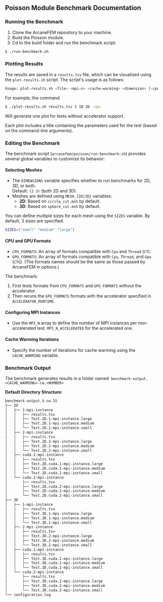 ## Poisson Module Benchmark Documentation

### Running the Benchmark

1.  Clone the ArcaneFEM repository to your machine.
2.  Build the Poisson module.
3.  Cd to the build folder and run the benchmark script:
```bash
$ ./run-benchmark.sh
```

### Plotting Results

The results are saved in a `results.tsv` file, which can be visualized using the `plot-results.sh` script. The script's usage is as follows:
```bash
Usage: plot-results.sh <file> <mpi-n> <cache-warming> <dimension> [-cpu | -gpu]
```
For example, the command
```bash
$ ./plot-results.sh results.tsv 1 10 2D -cpu
```
Will generate one plot for tests without accelerator support.

Each plot includes a title containing the parameters used for the test (based on the command-line arguments).

### Editing the Benchmark

The benchmark script (`arcanefem/poisson/run-benchmark.sh`) provides several global variables to customize its behavior:

#### Selecting Meshes

-   The `DIMENSIONS` variable specifies whether to run benchmarks for 2D, 3D, or both.  
    Default: `(2 3)` (both 2D and 3D).
-   Meshes are defined using `MESH_{2D|3D}` variables:
    -   **2D**: Based on `circle_cut.msh` by default.
    -   **3D**: Based on `sphere_cut.msh` by default.

You can define multiple sizes for each mesh using the `SIZES` variable. By default, 3 sizes are specified.
```bash
SIZES=("small" "medium" "large")
```

#### CPU and GPU Formats

-   `CPU_FORMATS`: An array of formats compatible with `Cpu` and `Thread` (`CT`).
-   `GPU_FORMATS`: An array of formats compatible with `Cpu`, `Thread`, and `Gpu` (`CTG`).
(The formats names should be the same as those passed by ArcaneFEM in options.)
 
The benchmark:

1.  First tests formats from `CPU_FORMATS` and `GPU_FORMATS` without the accelerator.
2.  Then reruns the `GPU_FORMATS` formats with the accelerator specified in `ACCELERATOR_RUNTIME`.

#### Configuring MPI Instances

-   Use the `MPI_N` array to define the number of MPI instances per non-accelerated test. `MPI_N_ACCELERATED` for the accelerated one.

#### Cache Warming Iterations

-   Specify the number of iterations for cache warming using the `CACHE_WARMING` variable.

### Benchmark Output

The benchmark generates results in a folder named: `benchmark-output.<CACHE_WARMING>-cw.<NUMBER>`

**Default Directory Structure:**
```bash
benchmark-output.5-cw.15
├── 2D
│   ├── 1-mpi-instance
│   │   ├── results.tsv
│   │   ├── Test.2D.1-mpi-instance.large
│   │   ├── Test.2D.1-mpi-instance.medium
│   │   └── Test.2D.1-mpi-instance.small
│   ├── 2-mpi-instance
│   │   ├── results.tsv
│   │   ├── Test.2D.2-mpi-instance.large
│   │   ├── Test.2D.2-mpi-instance.medium
│   │   └── Test.2D.2-mpi-instance.small
│   ├── cuda.1-mpi-instance
│   │   ├── results.tsv
│   │   ├── Test.2D.cuda.1-mpi-instance.large
│   │   ├── Test.2D.cuda.1-mpi-instance.medium
│   │   └── Test.2D.cuda.1-mpi-instance.small
│   └── cuda.2-mpi-instance
│       ├── results.tsv
│       ├── Test.2D.cuda.2-mpi-instance.large
│       ├── Test.2D.cuda.2-mpi-instance.medium
│       └── Test.2D.cuda.2-mpi-instance.small
├── 3D
│   ├── 1-mpi-instance
│   │   ├── results.tsv
│   │   ├── Test.3D.1-mpi-instance.large
│   │   ├── Test.3D.1-mpi-instance.medium
│   │   └── Test.3D.1-mpi-instance.small
│   ├── 2-mpi-instance
│   │   ├── results.tsv
│   │   ├── Test.3D.2-mpi-instance.large
│   │   ├── Test.3D.2-mpi-instance.medium
│   │   └── Test.3D.2-mpi-instance.small
│   ├── cuda.1-mpi-instance
│   │   ├── results.tsv
│   │   ├── Test.3D.cuda.1-mpi-instance.large
│   │   ├── Test.3D.cuda.1-mpi-instance.medium
│   │   └── Test.3D.cuda.1-mpi-instance.small
│   └── cuda.2-mpi-instance
│       ├── results.tsv
│       ├── Test.3D.cuda.2-mpi-instance.large
│       ├── Test.3D.cuda.2-mpi-instance.medium
│       └── Test.3D.cuda.2-mpi-instance.small
└── configuration.log
```
